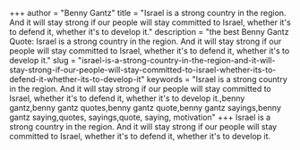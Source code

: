 +++
author = "Benny Gantz"
title = "Israel is a strong country in the region. And it will stay strong if our people will stay committed to Israel, whether it's to defend it, whether it's to develop it."
description = "the best Benny Gantz Quote: Israel is a strong country in the region. And it will stay strong if our people will stay committed to Israel, whether it's to defend it, whether it's to develop it."
slug = "israel-is-a-strong-country-in-the-region-and-it-will-stay-strong-if-our-people-will-stay-committed-to-israel-whether-its-to-defend-it-whether-its-to-develop-it"
keywords = "Israel is a strong country in the region. And it will stay strong if our people will stay committed to Israel, whether it's to defend it, whether it's to develop it.,benny gantz,benny gantz quotes,benny gantz quote,benny gantz sayings,benny gantz saying,quotes, sayings,quote, saying, motivation"
+++
Israel is a strong country in the region. And it will stay strong if our people will stay committed to Israel, whether it's to defend it, whether it's to develop it.
